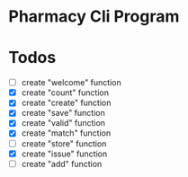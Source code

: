 # Pharmacy Cli Program

# Todos
- [ ] create "welcome" function
- [x] create "count" function
- [x] create "create" function
- [x] create "save" function
- [x] create "valid" function
- [x] create "match" function
- [ ] create "store" function
- [x] create "issue" function
- [ ] create "add" function
